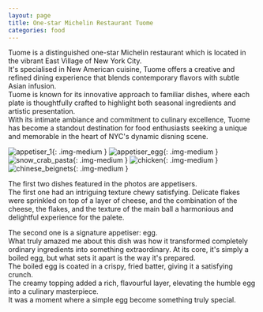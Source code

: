 ```yaml
---
layout: page
title: One-star Michelin Restaurant Tuome
categories: food
---
```


Tuome is a distinguished one-star Michelin restaurant which is located in the vibrant East Village of New York City.  
It's specialised in New American cuisine, Tuome offers a creative and refined dining experience that blends contemporary flavors with subtle Asian infusion.  
Tuome is known for its innovative approach to familiar dishes, where each plate is thoughtfully crafted to highlight both seasonal ingredients and artistic presentation.  
With its intimate ambiance and commitment to culinary excellence, Tuome has become a standout destination for food enthusiasts seeking a unique and memorable in the heart of NYC's dynamic disning scene.  

![appetiser_1](/images/tuome/appetiser_1.jpg){: .img-medium }
![appetiser_egg](/images/tuome/appetiser_egg.jpg){: .img-medium }
![snow_crab_pasta](/images/tuome/snow_crab_pasta.jpg){: .img-medium }
![chicken](/images/tuome/chicken.jpg){: .img-medium }
![chinese_beignets](/images/tuome/chinese_beignets.jpg){: .img-medium }

The first two dishes featured in the photos are appetisers.  
The first one had an intriguing texture chewy satisfying. Delicate flakes were sprinkled on top of a layer of cheese, and the combination of the cheese, the flakes, and the texture of the main ball a harmonious and delightful experience for the palete.  

The second one is a signature appetiser: egg.  
What truly amazed me about this dish was how it transformed completely ordinary ingredients into something extraordinary.  At its core, it's simply a boiled egg, but what sets it apart is the way it's prepared.  
The boiled egg is coated in a crispy, fried batter, giving it a satisfying crunch.  
The creamy topping added a rich, flavourful layer, elevating the humble egg into a culinary masterpiece.  
It was a moment where a simple egg become something truly special.  


